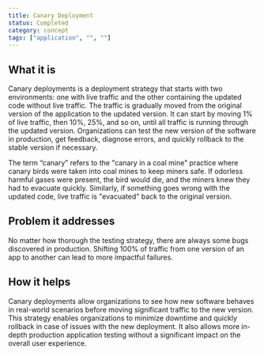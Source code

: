 ```yaml
---
title: Canary Deployment
status: Completed
category: concept
tags: ["application", "", ""]
---
```


## What it is

Canary deployments is a deployment strategy that starts with two environments: 
one with live traffic and the other containing the updated code without live traffic. 
The traffic is gradually moved from the original version of the application to the updated version. 
It can start by moving 1% of live traffic, then 10%, 25%, and so on, 
until all traffic is running through the updated version. 
Organizations can test the new version of the software in production, get feedback, 
diagnose errors, and quickly rollback to the stable version if necessary.  

The term “canary” refers to the "canary in a coal mine" practice 
where canary birds were taken into coal mines to keep miners safe. 
If odorless harmful gases were present, the bird would die, and the miners knew they had to evacuate quickly. 
Similarly, if something goes wrong with the updated code, live traffic is "evacuated" back to the original version. 

## Problem it addresses

No matter how thorough the testing strategy, there are always some bugs discovered in production. 
Shifting 100% of traffic from one version of an app to another can lead to more impactful failures.

## How it helps

Canary deployments allow organizations to see how new software behaves in real-world scenarios 
before moving significant traffic to the new version. 
This strategy enables organizations to minimize downtime and quickly rollback in case of issues with the new deployment. 
It also allows more in-depth production application testing without a significant impact on the overall user experience.
